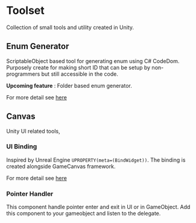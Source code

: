 # Toolset

Collection of small tools and utility created in Unity.

## Enum Generator

ScriptableObject based tool for generating enum using C# CodeDom. Purposely create for making short ID that can be setup by non-programmers but still accessible in the code.

**Upcoming feature** : Folder based enum generator.

For more detail see [here](https://noodle-eater.github.io/posts/enum-generator-in-unity/)

## Canvas

Unity UI related tools,

### UI Binding

Inspired by Unreal Engine `UPROPERTY(meta=(BindWidget))`. The binding is created alongside GameCanvas framework.

For more detail see [here](https://noodle-eater.github.io/posts/ui-binding-unity/)

### Pointer Handler

This component handle pointer enter and exit in UI or in GameObject. Add this component to your gameobject and listen to the delegate.
